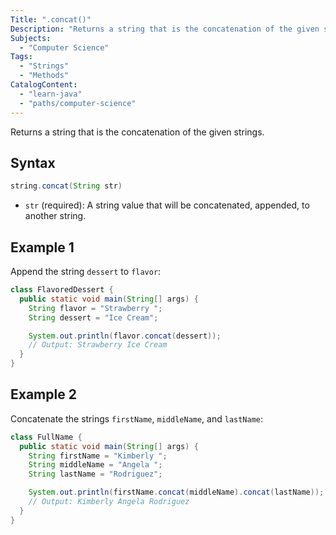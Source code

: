 ```yaml
---
Title: ".concat()"
Description: "Returns a string that is the concatenation of the given strings."
Subjects:
  - "Computer Science"
Tags:
  - "Strings"
  - "Methods"
CatalogContent:
  - "learn-java"
  - "paths/computer-science"
---
```


Returns a string that is the concatenation of the given strings.

## Syntax

```java
string.concat(String str)
```

- `str` (required): A string value that will be concatenated, appended, to another string.

## Example 1

Append the string `dessert` to `flavor`:

```java
class FlavoredDessert {
  public static void main(String[] args) {
    String flavor = "Strawberry ";
    String dessert = "Ice Cream";

    System.out.println(flavor.concat(dessert));
    // Output: Strawberry Ice Cream
  }
}
```

## Example 2

Concatenate the strings `firstName`, `middleName`, and `lastName`:

```java
class FullName {
  public static void main(String[] args) {
    String firstName = "Kimberly ";
    String middleName = "Angela ";
    String lastName = "Rodriguez";

    System.out.println(firstName.concat(middleName).concat(lastName));
    // Output: Kimberly Angela Rodriguez
  }
}
```

